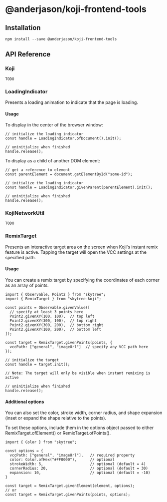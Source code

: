 # @anderjason/koji-frontend-tools

## Installation

`npm install --save @anderjason/koji-frontend-tools`

## API Reference

### Koji

`TODO`

### LoadingIndicator

Presents a loading animation to indicate that the page is loading.

#### Usage

To display in the center of the browser window:

```
// initialize the loading indicator
const handle = LoadingIndicator.ofDocument().init();

// uninitialize when finished
handle.release();
```

To display as a child of another DOM element:

```
// get a reference to element
const parentElement = document.getElementById("some-id");

// initialize the loading indicator
const handle = LoadingIndicator.givenParent(parentElement).init();

// uninitialize when finished
handle.release();
```

### KojiNetworkUtil

`TODO`

### RemixTarget

Presents an interactive target area on the screen when Koji's instant remix feature is active. Tapping the target will open the VCC settings at the specified path.

#### Usage

You can create a remix target by specifying the coordinates of each corner as an array of points.

```
import { Observable, Point2 } from "skytree";
import { RemixTarget } from "skytree-koji";

const points = Observable.givenValue([
  // specify at least 3 points here
  Point2.givenXY(100, 100),  // top left
  Point2.givenXY(300, 100),  // top right
  Point2.givenXY(300, 200),  // bottom right
  Point2.givenXY(100, 200),  // bottom left
]);

const target = RemixTarget.givenPoints(points, {
  vccPath: ["general", "imageUrl"]  // specify any VCC path here
});

// initialize the target
const handle = target.init();

// Note: The target will only be visible when instant remixing is active

// uninitialize when finished
handle.release();
```

#### Additional options

You can also set the color, stroke width, corner radius, and shape expansion (inset or expand the shape relative to the points).

To set these options, include them in the options object passed to either RemixTarget.ofElement() or RemixTarget.ofPoints().

```
import { Color } from "skytree";

const options = {
  vccPath: ["general", "imageUrl"],   // required property
  color: Color.ofHex("#FF0000"),      // optional
  strokeWidth: 5,                     // optional (default = 4)
  cornerRadius: 20,                   // optional (default = 30)
  expansion: 10,                      // optional (default = -10)
}

const target = RemixTarget.givenElement(element, options);
// or
const target = RemixTarget.givenPoints(points, options);
```
